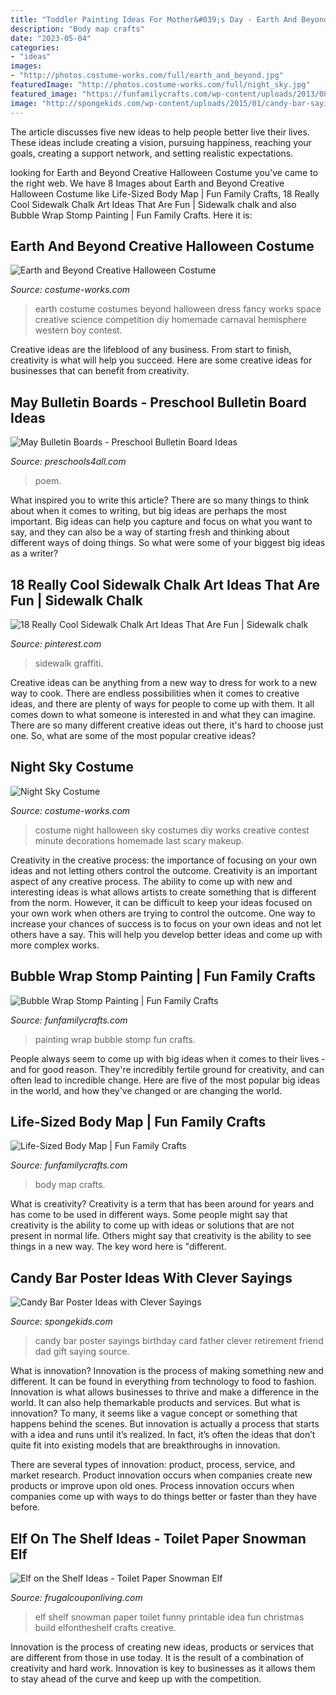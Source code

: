 ```yaml
---
title: "Toddler Painting Ideas For Mother&#039;s Day - Earth And Beyond Creative Halloween Costume"
description: "Body map crafts"
date: "2023-05-04"
categories:
- "ideas"
images:
- "http://photos.costume-works.com/full/earth_and_beyond.jpg"
featuredImage: "http://photos.costume-works.com/full/night_sky.jpg"
featured_image: "https://funfamilycrafts.com/wp-content/uploads/2013/08/IMG_2149.jpg"
image: "http://spongekids.com/wp-content/uploads/2015/01/candy-bar-sayings/12-candy-bar-saying-ideas.jpg"
---
```



The article discusses five new ideas to help people better live their lives. These ideas include creating a vision, pursuing happiness, reaching your goals, creating a support network, and setting realistic expectations.

	

		
looking for Earth and Beyond Creative Halloween Costume you've came to the right web. We have 8 Images about Earth and Beyond Creative Halloween Costume like Life-Sized Body Map | Fun Family Crafts, 18 Really Cool Sidewalk Chalk Art Ideas That Are Fun | Sidewalk chalk and also Bubble Wrap Stomp Painting | Fun Family Crafts. Here it is:
		
    
## Earth And Beyond Creative Halloween Costume

<img loading=lazy src="http://photos.costume-works.com/full/earth_and_beyond.jpg" onerror="this.onerror=null;this.src='https://tse2.mm.bing.net/th?id=OIP.EHmhEMMFJYy5N6BjXPM23wHaLK&amp;pid=15.1';" alt="Earth and Beyond Creative Halloween Costume">

_Source: costume-works.com_

>earth costume costumes beyond halloween dress fancy works space creative science competition diy homemade carnaval hemisphere western boy contest. 

	

Creative ideas are the lifeblood of any business. From start to finish, creativity is what will help you succeed. Here are some creative ideas for businesses that can benefit from creativity.

    
## May Bulletin Boards - Preschool Bulletin Board Ideas

<img loading=lazy src="https://www.preschools4all.com/images/may-bulletin-boards-4.jpg" onerror="this.onerror=null;this.src='https://tse4.mm.bing.net/th?id=OIP.185rZLRGoWIGwmBGIB3ECQHaJ4&amp;pid=15.1';" alt="May Bulletin Boards - Preschool Bulletin Board Ideas">

_Source: preschools4all.com_

>poem. 

	

What inspired you to write this article?
There are so many things to think about when it comes to writing, but big ideas are perhaps the most important. Big ideas can help you capture and focus on what you want to say, and they can also be a way of starting fresh and thinking about different ways of doing things. So what were some of your biggest big ideas as a writer?

    
## 18 Really Cool Sidewalk Chalk Art Ideas That Are Fun | Sidewalk Chalk

<img loading=lazy src="https://i.pinimg.com/736x/8b/7d/f6/8b7df69a71415e6eb657934f86a083af.jpg" onerror="this.onerror=null;this.src='https://tse2.mm.bing.net/th?id=OIP.-odrWNJL1tmIX10KRTZMEwHaO0&amp;pid=15.1';" alt="18 Really Cool Sidewalk Chalk Art Ideas That Are Fun | Sidewalk chalk">

_Source: pinterest.com_

>sidewalk graffiti. 

	

Creative ideas can be anything from a new way to dress for work to a new way to cook. There are endless possibilities when it comes to creative ideas, and there are plenty of ways for people to come up with them. It all comes down to what someone is interested in and what they can imagine. There are so many different creative ideas out there, it's hard to choose just one. So, what are some of the most popular creative ideas?

    
## Night Sky Costume

<img loading=lazy src="http://photos.costume-works.com/full/night_sky.jpg" onerror="this.onerror=null;this.src='https://tse3.mm.bing.net/th?id=OIP.ohsbRDGU7VXh2AXXU581qAHaLZ&amp;pid=15.1';" alt="Night Sky Costume">

_Source: costume-works.com_

>costume night halloween sky costumes diy works creative contest minute decorations homemade last scary makeup. 

	

Creativity in the creative process: the importance of focusing on your own ideas and not letting others control the outcome.
Creativity is an important aspect of any creative process. The ability to come up with new and interesting ideas is what allows artists to create something that is different from the norm. However, it can be difficult to keep your ideas focused on your own work when others are trying to control the outcome. One way to increase your chances of success is to focus on your own ideas and not let others have a say. This will help you develop better ideas and come up with more complex works.

    
## Bubble Wrap Stomp Painting | Fun Family Crafts

<img loading=lazy src="https://funfamilycrafts.com/wp-content/uploads/2014/04/painting-activity.jpg" onerror="this.onerror=null;this.src='https://tse3.mm.bing.net/th?id=OIP.RGHBgCu17k9jy6hVFktR7QHaE9&amp;pid=15.1';" alt="Bubble Wrap Stomp Painting | Fun Family Crafts">

_Source: funfamilycrafts.com_

>painting wrap bubble stomp fun crafts. 

	

People always seem to come up with big ideas when it comes to their lives - and for good reason. They're incredibly fertile ground for creativity, and can often lead to incredible change. Here are five of the most popular big ideas in the world, and how they've changed or are changing the world.

    
## Life-Sized Body Map | Fun Family Crafts

<img loading=lazy src="https://funfamilycrafts.com/wp-content/uploads/2013/08/IMG_2149.jpg" onerror="this.onerror=null;this.src='https://tse2.mm.bing.net/th?id=OIP.gTmHu1WGy-Ftx72yM1BPcQHaLG&amp;pid=15.1';" alt="Life-Sized Body Map | Fun Family Crafts">

_Source: funfamilycrafts.com_

>body map crafts. 

	

What is creativity?
Creativity is a term that has been around for years and has come to be used in different ways. Some people might say that creativity is the ability to come up with ideas or solutions that are not present in normal life. Others might say that creativity is the ability to see things in a new way. The key word here is "different.

    
## Candy Bar Poster Ideas With Clever Sayings

<img loading=lazy src="http://spongekids.com/wp-content/uploads/2015/01/candy-bar-sayings/12-candy-bar-saying-ideas.jpg" onerror="this.onerror=null;this.src='https://tse2.mm.bing.net/th?id=OIP.xXtAGYzQS3vZBkdTWtcs0wHaJ4&amp;pid=15.1';" alt="Candy Bar Poster Ideas with Clever Sayings">

_Source: spongekids.com_

>candy bar poster sayings birthday card father clever retirement friend dad gift saying source. 

	

What is innovation?
Innovation is the process of making something new and different. It can be found in everything from technology to food to fashion. Innovation is what allows businesses to thrive and make a difference in the world. It can also help themarkable products and services.
But what is innovation? To many, it seems like a vague concept or something that happens behind the scenes. But innovation is actually a process that starts with a idea and runs until it’s realized. In fact, it’s often the ideas that don’t quite fit into existing models that are breakthroughs in innovation.

There are several types of innovation: product, process, service, and market research. Product innovation occurs when companies create new products or improve upon old ones. Process innovation occurs when companies come up with ways to do things better or faster than they have before.

    
## Elf On The Shelf Ideas - Toilet Paper Snowman Elf

<img loading=lazy src="http://www.frugalcouponliving.com/wp-content/uploads/2014/11/TP-Snowman-Elf-on-the-shelf-ideas-frugal-coupon-living.jpg" onerror="this.onerror=null;this.src='https://tse1.mm.bing.net/th?id=OIP.GryHoLz8Gn0WH0Uu92pykgHaLH&amp;pid=15.1';" alt="Elf on the Shelf Ideas - Toilet Paper Snowman Elf">

_Source: frugalcouponliving.com_

>elf shelf snowman paper toilet funny printable idea fun christmas build elfontheshelf crafts creative. 

	

Innovation is the process of creating new ideas, products or services that are different from those in use today. It is the result of a combination of creativity and hard work. Innovation is key to businesses as it allows them to stay ahead of the curve and keep up with the competition.

